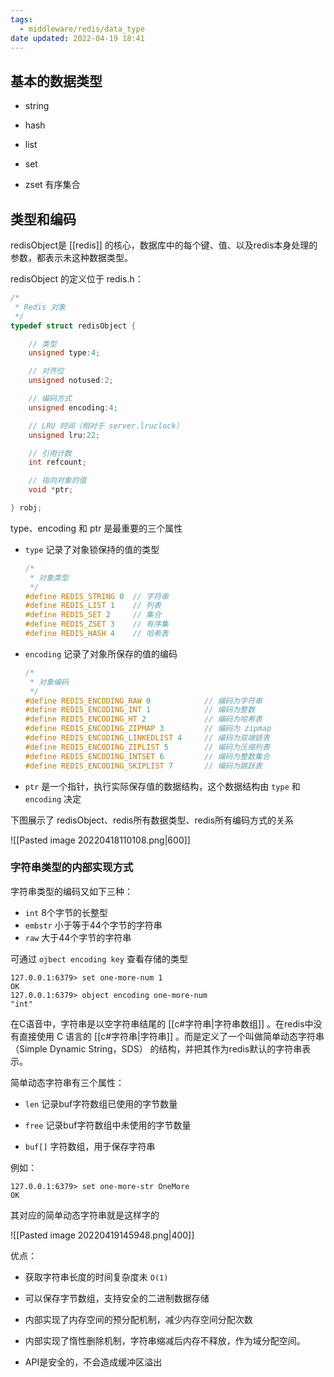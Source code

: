 ```yaml
---
tags:
  - middleware/redis/data_type
date updated: 2022-04-19 18:41
---
```


## 基本的数据类型

- string

- hash

- list

- set

- zset 有序集合

## 类型和编码

redisObject是 [[redis]]  的核心，数据库中的每个键、值、以及redis本身处理的参数，都表示未这种数据类型。

redisObject 的定义位于 redis.h：

```c
/*
 * Redis 对象
 */
typedef struct redisObject {

    // 类型
    unsigned type:4;

    // 对齐位
    unsigned notused:2;

    // 编码方式
    unsigned encoding:4;

    // LRU 时间（相对于 server.lruclock）
    unsigned lru:22;

    // 引用计数
    int refcount;

    // 指向对象的值
    void *ptr;

} robj;
```

type、encoding 和 ptr 是最重要的三个属性

- `type` 记录了对象锁保持的值的类型
  ```c
  /*
   * 对象类型
   */
  #define REDIS_STRING 0  // 字符串
  #define REDIS_LIST 1    // 列表
  #define REDIS_SET 2     // 集合
  #define REDIS_ZSET 3    // 有序集
  #define REDIS_HASH 4    // 哈希表
  ```

- `encoding` 记录了对象所保存的值的编码

  ```c
  /*
   * 对象编码
   */
  #define REDIS_ENCODING_RAW 0            // 编码为字符串
  #define REDIS_ENCODING_INT 1            // 编码为整数
  #define REDIS_ENCODING_HT 2             // 编码为哈希表
  #define REDIS_ENCODING_ZIPMAP 3         // 编码为 zipmap
  #define REDIS_ENCODING_LINKEDLIST 4     // 编码为双端链表
  #define REDIS_ENCODING_ZIPLIST 5        // 编码为压缩列表
  #define REDIS_ENCODING_INTSET 6         // 编码为整数集合
  #define REDIS_ENCODING_SKIPLIST 7       // 编码为跳跃表
  ```

- `ptr`  是一个指针，执行实际保存值的数据结构，这个数据结构由 `type` 和 `encoding` 决定

下图展示了 redisObject、redis所有数据类型、redis所有编码方式的关系

![[Pasted image 20220418110108.png|600]]

### 字符串类型的内部实现方式

字符串类型的编码又如下三种：

- `int`  8个字节的长整型
- `embstr` 小于等于44个字节的字符串
- `raw` 大于44个字节的字符串

可通过 `ojbect encoding key` 查看存储的类型

```shell
127.0.0.1:6379> set one-more-num 1
OK
127.0.0.1:6379> object encoding one-more-num
"int"
```

在C语音中，字符串是以空字符串结尾的 [[c#字符串|字符串数组]] 。在redis中没有直接使用 C 语言的  [[c#字符串|字符串]] 。而是定义了一个叫做简单动态字符串（Simple Dynamic String，SDS） 的结构，并把其作为redis默认的字符串表示。

简单动态字符串有三个属性：

- `len` 记录buf字符数组已使用的字节数量

- `free` 记录buf字符数组中未使用的字节数量

- `buf[]` 字符数组，用于保存字符串

例如：

```shell
127.0.0.1:6379> set one-more-str OneMore
OK
```

其对应的简单动态字符串就是这样字的

![[Pasted image 20220419145948.png|400]]

优点：

- 获取字符串长度的时间复杂度未 `O(1)`

- 可以保存字节数组，支持安全的二进制数据存储

- 内部实现了内存空间的预分配机制，减少内存空间分配次数

- 内部实现了惰性删除机制，字符串缩减后内存不释放，作为域分配空间。

- API是安全的，不会造成缓冲区溢出
